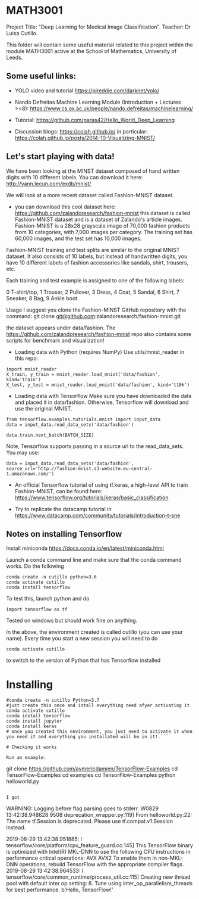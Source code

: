 # MATH3001
Project Title: "Deep Learning for Medical Image Classification".
Teacher: Dr Luisa Cutillo.

This folder will contain some useful material related to this project within the module MATH3001 active at the School of Mathematics, University of Leeds.

## Some useful links:

* YOLO video and tutorial
https://pjreddie.com/darknet/yolo/

* Nando Defreitas Machine Learning Module (Introduction + Lectures >=8):
https://www.cs.ox.ac.uk/people/nando.defreitas/machinelearning/

* Tutorial:
https://github.com/paras42/Hello_World_Deep_Learning

* Discussion blogs:
https://colah.github.io/
in particular: https://colah.github.io/posts/2014-10-Visualizing-MNIST/

## Let's start playing with data!
We have been looking at the MINST dataset composed of hand written digits with 10 different labels. 
You can download it here: http://yann.lecun.com/exdb/mnist/

We will look at a more recent dataset called Fashion-MNIST dataset.
* you can download this cool dataset here:
https://github.com/zalandoresearch/fashion-mnist
this dataset is called Fashion-MNIST dataset and is a dataset of Zalando's article images. Fashion-MNIST is a 28x28 grayscale image of 70,000 fashion products from 10 categories, with 7,000 images per category. The training set has 60,000 images, and the test set has 10,000 images. 

Fashion-MNIST training and test splits are similar to the original MNIST dataset. It also consists of 10 labels, but instead of handwritten digits, you have 10 different labels of fashion accessories like sandals, shirt, trousers, etc.

Each training and test example is assigned to one of the following labels:

0 T-shirt/top,
1 Trouser,
2 Pullover,
3 Dress,
4 Coat,
5 Sandal,
6 Shirt,
7 Sneaker,
8 Bag,
9 Ankle boot.

Usage
I suggest you clone the Fashion-MINST GitHub repository with the command:
git clone git@github.com:zalandoresearch/fashion-mnist.git

the dataset appears under data/fashion. The https://github.com/zalandoresearch/fashion-mnist repo also contains some scripts for benchmark and visualization!

* Loading data with Python (requires NumPy)
Use utils/mnist_reader in this repo:
```
import mnist_reader
X_train, y_train = mnist_reader.load_mnist('data/fashion', kind='train')
X_test, y_test = mnist_reader.load_mnist('data/fashion', kind='t10k')
```
* Loading data with Tensorflow
Make sure you have downloaded the data and placed it in data/fashion. Otherwise, Tensorflow will download and use the original MNIST.
```
from tensorflow.examples.tutorials.mnist import input_data
data = input_data.read_data_sets('data/fashion')

data.train.next_batch(BATCH_SIZE)
```
Note, Tensorflow supports passing in a source url to the read_data_sets. You may use:
```
data = input_data.read_data_sets('data/fashion', source_url='http://fashion-mnist.s3-website.eu-central-1.amazonaws.com/')
```
* An official Tensorflow tutorial of using tf.keras, a high-level API to train Fashion-MNIST, can be found here:
https://www.tensorflow.org/tutorials/keras/basic_classification

* Try to replicate the datacamp tutorial in https://www.datacamp.com/community/tutorials/introduction-t-sne

## Notes on installing Tensorflow

Install miniconda  https://docs.conda.io/en/latest/miniconda.html 

Launch a conda command line and make sure that the conda command works.  Do the following

```
conda create -n cutillo python=3.6
conda activate cutillo
conda install tensorflow
```

To test this, launch python and do 

```
import tensorflow as tf
```

Tested on windows but should work fine on anything.  

In the above, the environment created is called cutillo (you can use your name).  Every time you start a new session you will need to do 

```
conda activate cutillo 
```

to switch to the version of Python that has Tensorflow installed

# Installing

```
#conda create -n cutillo Python=3.7
#just create this once and istall everything need afyer activating it
conda activate cutillo
conda install tensorflow
conda install jupyter
conda install keras
# once you created this environment, you just need to activate it when you need it and everything you installated will be in it!.```

# Checking it works

Run an example:

```
git clone https://github.com/aymericdamien/TensorFlow-Examples
cd TensorFlow-Examples
cd examples
cd TensorFlow-Examples
python helloworld.py
```

I got 

```
WARNING: Logging before flag parsing goes to stderr.
W0829 13:42:38.948628  9508 deprecation_wrapper.py:119] From helloworld.py:22: The name tf.Session is deprecated. Please use tf.compat.v1.Session instead.

2019-08-29 13:42:38.951885: I tensorflow/core/platform/cpu_feature_guard.cc:145] This TensorFlow binary is optimized with Intel(R) MKL-DNN to use the following CPU instructions in performance critical operations:  AVX AVX2
To enable them in non-MKL-DNN operations, rebuild TensorFlow with the appropriate compiler flags.
2019-08-29 13:42:38.964533: I tensorflow/core/common_runtime/process_util.cc:115] Creating new thread pool with default inter op setting: 8. Tune using inter_op_parallelism_threads for best performance.
b'Hello, TensorFlow!'
```

